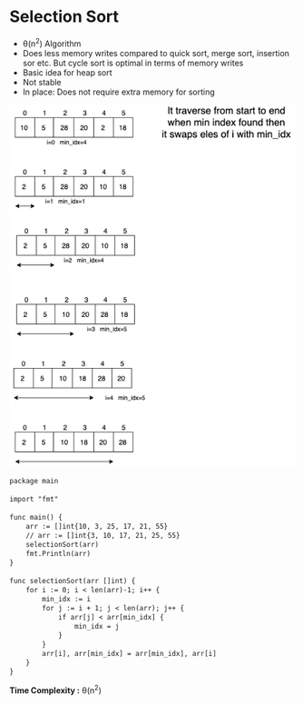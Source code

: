 # Selection Sort

- &theta;(n<sup>2</sup>) Algorithm
- Does less memory writes compared to quick sort, merge sort, insertion sor etc. But cycle sort is optimal in terms of memory writes
- Basic idea for heap sort
- Not stable
- In place: Does not require extra memory for sorting

![](docs/selection_sort.png)

```
package main

import "fmt"

func main() {
	arr := []int{10, 3, 25, 17, 21, 55}
	// arr := []int{3, 10, 17, 21, 25, 55}
	selectionSort(arr)
	fmt.Println(arr)
}

func selectionSort(arr []int) {
	for i := 0; i < len(arr)-1; i++ {
		min_idx := i
		for j := i + 1; j < len(arr); j++ {
			if arr[j] < arr[min_idx] {
				min_idx = j
			}
		}
		arr[i], arr[min_idx] = arr[min_idx], arr[i]
	}
}
```

**Time Complexity :** &theta;(n<sup>2</sup>)
